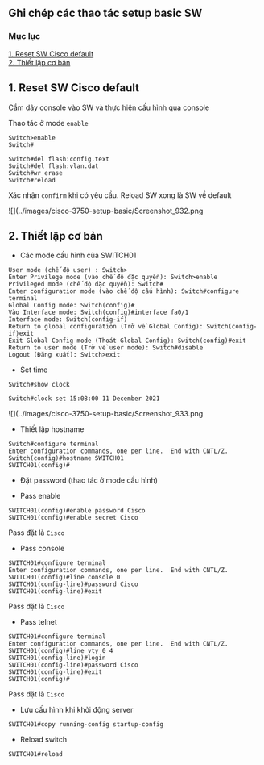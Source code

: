 ## Ghi chép các thao tác setup basic SW

### Mục lục

[1. Reset SW Cisco default](#default)<br>
[2. Thiết lập cơ bản](#coban)<br>

<a name="default"></a>
## 1. Reset SW Cisco default

Cắm dây console vào SW và thực hiện cấu hình qua console

Thao tác ở mode `enable`

```
Switch>enable
Switch#
```

```
Switch#del flash:config.text
Switch#del flash:vlan.dat
Switch#wr erase
Switch#reload
```

Xác nhận `confirm` khi có yêu cầu. Reload SW xong là SW về default

![](../images/cisco-3750-setup-basic/Screenshot_932.png

<a name="coban"></a>
## 2. Thiết lập cơ bản

- Các mode cấu hình của SWITCH01

```
User mode (chế độ user) : Switch>
Enter Privilege mode (vào chế độ đặc quyền): Switch>enable
Privileged mode (chế độ đặc quyền): Switch#
Enter configuration mode (vào chế độ cấu hình): Switch#configure terminal
Global Config mode: Switch(config)#
Vào Interface mode: Switch(config)#interface fa0/1
Interface mode: Switch(config-if)
Return to global configuration (Trở về Global Config): Switch(config-if)exit
Exit Global Config mode (Thoát Global Config): Switch(config)#exit
Return to user mode (Trở về user mode): Switch#disable
Logout (Đăng xuất): Switch>exit
```

- Set time

```
Switch#show clock
```

```
Switch#clock set 15:08:00 11 December 2021
```

![](../images/cisco-3750-setup-basic/Screenshot_933.png


- Thiết lập hostname

```
Switch#configure terminal
Enter configuration commands, one per line.  End with CNTL/Z.
Switch(config)#hostname SWITCH01
SWITCH01(config)#
```

- Đặt password (thao tác ở mode cấu hình)

+ Pass enable

```
SWITCH01(config)#enable password Cisco
SWITCH01(config)#enable secret Cisco
```

Pass đặt là `Cisco`

+ Pass console

```
SWITCH01#configure terminal
Enter configuration commands, one per line.  End with CNTL/Z.
SWITCH01(config)#line console 0
SWITCH01(config-line)#password Cisco
SWITCH01(config-line)#exit
```

Pass đặt là `Cisco`

+ Pass telnet

```
SWITCH01#configure terminal
Enter configuration commands, one per line.  End with CNTL/Z.
SWITCH01(config)#line vty 0 4
SWITCH01(config-line)#login
SWITCH01(config-line)#password Cisco
SWITCH01(config-line)#exit
SWITCH01(config)#
```

Pass đặt là `Cisco`

- Lưu cấu hình khi khởi động server

```
SWITCH01#copy running-config startup-config
```

- Reload switch

```
SWITCH01#reload
```

